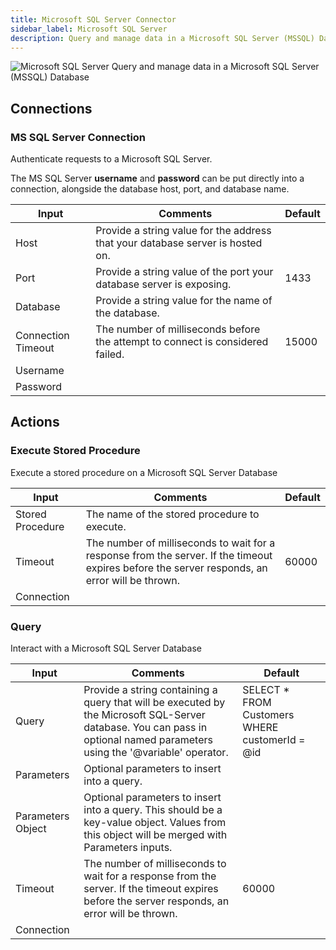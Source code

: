 ```yaml
---
title: Microsoft SQL Server Connector
sidebar_label: Microsoft SQL Server
description: Query and manage data in a Microsoft SQL Server (MSSQL) Database
---
```


![Microsoft SQL Server](./assets/ms-sql-server.png#connector-icon)
Query and manage data in a Microsoft SQL Server (MSSQL) Database

## Connections

### MS SQL Server Connection

Authenticate requests to a Microsoft SQL Server.

The MS SQL Server **username** and **password** can be put directly into a connection, alongside the database host, port, and database name.

| Input              | Comments                                                                       | Default |
| ------------------ | ------------------------------------------------------------------------------ | ------- |
| Host               | Provide a string value for the address that your database server is hosted on. |         |
| Port               | Provide a string value of the port your database server is exposing.           | 1433    |
| Database           | Provide a string value for the name of the database.                           |         |
| Connection Timeout | The number of milliseconds before the attempt to connect is considered failed. | 15000   |
| Username           |                                                                                |         |
| Password           |                                                                                |         |

## Actions

### Execute Stored Procedure

Execute a stored procedure on a Microsoft SQL Server Database

| Input            | Comments                                                                                                                                       | Default |
| ---------------- | ---------------------------------------------------------------------------------------------------------------------------------------------- | ------- |
| Stored Procedure | The name of the stored procedure to execute.                                                                                                   |         |
| Timeout          | The number of milliseconds to wait for a response from the server. If the timeout expires before the server responds, an error will be thrown. | 60000   |
| Connection       |                                                                                                                                                |         |

### Query

Interact with a Microsoft SQL Server Database

| Input             | Comments                                                                                                                                                                  | Default                                         |
| ----------------- | ------------------------------------------------------------------------------------------------------------------------------------------------------------------------- | ----------------------------------------------- |
| Query             | Provide a string containing a query that will be executed by the Microsoft SQL-Server database. You can pass in optional named parameters using the '@variable' operator. | SELECT \* FROM Customers WHERE customerId = @id |
| Parameters        | Optional parameters to insert into a query.                                                                                                                               |                                                 |
| Parameters Object | Optional parameters to insert into a query. This should be a key-value object. Values from this object will be merged with Parameters inputs.                             |                                                 |
| Timeout           | The number of milliseconds to wait for a response from the server. If the timeout expires before the server responds, an error will be thrown.                            | 60000                                           |
| Connection        |                                                                                                                                                                           |                                                 |
